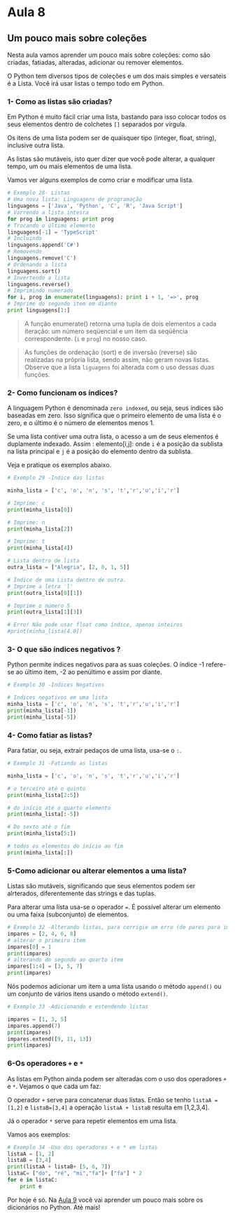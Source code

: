 # Aula 8

## Um pouco mais sobre coleções

Nesta aula vamos aprender um pouco mais sobre coleções: como são criadas, fatiadas, alteradas, adicionar ou remover elementos.

O Python tem diversos tipos de coleções e um dos mais simples e versateis é a Lista. Você irá usar listas o tempo todo em Python.

### 1- Como as listas são criadas?

Em Python é muito fácil criar uma lista, bastando para isso colocar todos os seus elementos dentro de colchetes `[]` separados por vírgula.

Os itens de uma lista podem ser de quaisquer tipo (integer, float, string), inclusive outra lista.

As listas são mutáveis, isto quer dizer que você pode alterar, a qualquer tempo, um ou mais elementos de uma lista.

Vamos ver alguns exemplos de como criar e modificar uma lista.

```python
# Exemplo 28- Listas
# Uma nova lista: Linguagens de programação
linguagens = ['Java', 'Python', 'C', 'R', 'Java Script']
# Varrendo a lista inteira
for prog in linguagens: print prog
# Trocando o último elemento
linguagens[-1] = 'TypeScript' 
# Incluindo
linguagens.append('C#') 
# Removendo
linguagens.remove('C') 
# Ordenando a lista
linguagens.sort()
# Invertendo a lista
linguagens.reverse()
# Imprimindo numerado
for i, prog in enumerate(linguagens): print i + 1, '=>', prog
# Imprime do segundo item em diante
print linguagens[1:] 
```
> A função enumerate() retorna uma tupla de dois elementos a cada iteração: um número
seqüencial e um item da seqüência correspondente. (`i` e `prog`) no nosso caso.

> As funções de ordenação (sort) e de inversão (reverse) são realizadas na própria lista, sendo assim, não geram novas listas. Observe que a lista `liguagens` foi alterada com o uso dessas duas funções.

### 2- Como funcionam os índices?

A linguagem Python é denominada `zero indexed`, ou seja, seus índices são baseadas em zero. Isso significa que o primeiro elemento de uma lista é o zero, e o último é o número de elementos menos 1.

Se uma lista contiver uma outra lista, o acesso a um de seus elementos é duplamente indexado.
Assim : elemento[i,j]: onde `i` é a posição da sublista na lista principal e `j` é a posição do elemento dentro da sublista.

Veja e pratique os exemplos abaixo.

```python
# Exemplo 29 -Indice das listas

minha_lista = ['c', 'o', 'n', 's', 't','r','u','i','r']

# Imprime: c
print(minha_lista[0])

# Imprime: n
print(minha_lista[2])

# Imprime: t
print(minha_lista[4])

# Lista dentro de lista
outra_lista = ["Alegria", [2, 0, 1, 5]]

# Índice de uma Lista dentro de outra.
# Imprime a letra 'l'
print(outra_lista[0][1])

# Imprime o número 5
print(outra_lista[1][3])

# Erro! Não pode usar float como índice, apenas inteiros
#print(minha_lista[4.0])

```

### 3- O que são índices negativos ?

Python permite índices negativos para as suas coleções. O índice -1 refere-se ao último item, -2 ao penúltimo e assim por diante.

```python
# Exemplo 30 -Indices Negativos

# Indices negativos em uma lista
minha_lista = ['c', 'o', 'n', 's', 't','r','u','i','r']
print(minha_lista[-1])
print(minha_lista[-5])
```

### 4- Como fatiar as listas?
Para fatiar, ou seja, extrair pedaços de uma lista, usa-se o `:`.

```python
# Exemplo 31 -Fatiando as listas

minha_lista = ['c', 'o', 'n', 's', 't','r','u','i','r']

# o terceiro até o quinto
print(minha_lista[2:5])

# do início até o quarto elemento
print(minha_lista[:-5])

# Do sexto até o fim
print(minha_lista[5:])

# todos os elementos do início ao fim
print(minha_lista[:])
```

### 5-Como adicionar ou alterar elementos a uma lista?

Listas são mutáveis, significando que seus elementos podem ser alrterados, diferentemente das strings e das tuplas.

Para alterar uma lista usa-se o operador `=`. É possível alterar um elemento ou uma faixa (subconjunto) de elementos.

```python
# Exemplo 32 -Alterando listas, para corrigie um erro (de pares para impares)
impares = [2, 4, 6, 8]
# alterar o primeiro item    
impares[0] = 1            
print(impares)
# alterando do segundo ao quarto item
impares[1:4] = [3, 5, 7]  
print(impares)                   
```

Nós podemos adicionar um item a uma lista usando o método `append()` ou um conjunto de vários itens usando o método `extend()`.

```python
# Exemplo 33 -Adicionando e estendendo listas 

impares = [1, 3, 5]
impares.append(7)
print(impares)
impares.extend([9, 11, 13])
print(impares)

```
### 6-Os operadores `+` e `*`

As listas em Python ainda podem ser alteradas com o uso dos operadores `+` e `*`. Vejamos o que cada um faz:

O operador `+` serve para concatenar duas listas. Então se tenho `listaA = [1,2]` e `listaB=[3,4]` a operação `listaA + listaB` resulta em [1,2,3,4].

Já o operador `*` serve para repetir elementos em uma lista.

Vamos aos exemplos:

```python
# Exemplo 34 -Uso dos operadores + e * em listas 
listaA = [1, 2]
listaB = [3,4]
print(listaA + listaB+ [5, 6, 7])
listaC= ["do", "ré", "mi","fa"]+ ["fa"] * 2
for e in listaC:
    print e

```

Por hoje é só. Na [Aula 9](Aula9.md) você vai aprender um pouco mais sobre os dicionários no Python. Até mais!


